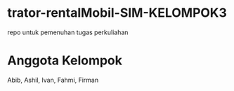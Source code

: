 # trator-rentalMobil-SIM-KELOMPOK3
repo untuk pemenuhan tugas perkuliahan

# Anggota Kelompok
Abib, Ashil, Ivan, Fahmi, Firman

